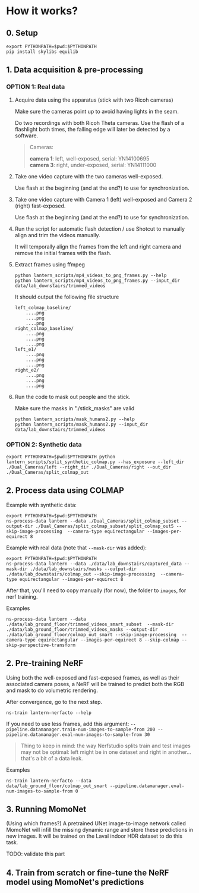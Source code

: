 

# How it works?

## 0. Setup

```
export PYTHONPATH=$pwd:$PYTHONPATH
pip install skylibs equilib
```

## 1. Data acquisition & pre-processing

### OPTION 1: Real data

1. Acquire data using the apparatus (stick with two Ricoh cameras)

    Make sure the cameras point up to avoid having lights in the seam.

    Do two recordings with both Ricoh Theta cameras. Use the flash of a flashlight both times, the falling edge will later be detected by a software.

    > Cameras:
    > 
    > **camera 1**: left, well-exposed, serial: YN14100695 \
    > **camera 3**: right, under-exposed, serial: YN14111000

2. Take one video capture with the two cameras well-exposed.

    Use flash at the beginning (and at the end?) to use for synchronization.

3. Take one video capture with Camera 1 (left) well-exposed and Camera 2 (right) fast-exposed.

    Use flash at the beginning (and at the end?) to use for synchronization.

4. Run the script for automatic flash detection / use Shotcut to manually align and trim the videos manually.
    
    It will temporally align the frames from the left and right camera and remove the initial frames with the flash.

5. Extract frames using ffmpeg

    ```
    python lantern_scripts/mp4_videos_to_png_frames.py --help
    python lantern_scripts/mp4_videos_to_png_frames.py --input_dir data/lab_downstairs/trimmed_videos
    ```

    It should output the following file structure
    ```
    left_colmap_baseline/
        ....png
        ....png
        ....png
    right_colmap_baseline/
        ....png
        ....png
        ....png
    left_e1/
        ....png
        ....png
        ....png
    right_e2/
        ....png
        ....png
        ....png
    ```
    
6. Run the code to mask out people and the stick.

    Make sure the masks in "./stick_masks" are valid
    ```
    python lantern_scripts/mask_humans2.py --help
    python lantern_scripts/mask_humans2.py --input_dir data/lab_downstairs/trimmed_videos
    ```


### OPTION 2: Synthetic data

``
export PYTHONPATH=$pwd:$PYTHONPATH
python lantern_scripts/split_synthetic_colmap.py --has_exposure --left_dir ./Dual_Cameras/left --right_dir ./Dual_Cameras/right --out_dir ./Dual_Cameras/split_colmap_out
``

## 2. Process data using COLMAP

Example with synthetic data:

```
export PYTHONPATH=$pwd:$PYTHONPATH
ns-process-data lantern --data ./Dual_Cameras/split_colmap_subset --output-dir ./Dual_Cameras/split_colmap_subset/split_colmap_out5 --skip-image-processing  --camera-type equirectangular --images-per-equirect 8 
```

Example with real data (note that `--mask-dir` was added):

```
export PYTHONPATH=$pwd:$PYTHONPATH
ns-process-data lantern --data ./data/lab_downstairs/captured_data --mask-dir ./data/lab_downstairs/masks --output-dir ./data/lab_downstairs/colmap_out --skip-image-processing  --camera-type equirectangular --images-per-equirect 8
```

After that, you'll need to copy manually (for now), the folder to `images`, for nerf training.

Examples
```
ns-process-data lantern --data ./data/lab_ground_floor/trimmed_videos_smart_subset  --mask-dir ./data/lab_ground_floor/trimmed_videos_masks --output-dir ./data/lab_ground_floor/colmap_out_smart --skip-image-processing  --camera-type equirectangular --images-per-equirect 8 --skip-colmap --skip-perspective-transform
```

## 2. Pre-training NeRF

Using both the well-exposed and fast-exposed frames, as well as their associated camera poses, a NeRF will be trained to predict both the RGB and mask to do volumetric rendering.

After convergence, go to the next step.

```
ns-train lantern-nerfacto --help
```

If you need to use less frames, add this argument: `--pipeline.datamanager.train-num-images-to-sample-from 200 --pipeline.datamanager.eval-num-images-to-sample-from 30`

> Thing to keep in mind: the way Nerfstudio splits train and test images may not be optimal: left might be in one dataset and right in another... that's a bit of a data leak.

Examples

```
ns-train lantern-nerfacto --data data/lab_ground_floor/colmap_out_smart --pipeline.datamanager.eval-num-images-to-sample-from 0
```

## 3. Running MomoNet

(Using which frames?) A pretrained UNet image-to-image network called MomoNet will infill the missing dynamic range and store these predictions in new images.
It will be trained on the Laval indoor HDR dataset to do this task.

TODO: validate this part

## 4. Train from scratch or fine-tune the NeRF model using MomoNet's predictions



```
```